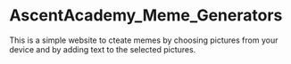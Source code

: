 # AscentAcademy_Meme_Generators
This is a simple website to cteate memes by choosing pictures from your device and by adding text to the selected pictures.
